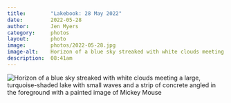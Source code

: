 ```yaml
---
title:        "Lakebook: 28 May 2022"
date:         2022-05-28
author:       Jen Myers
category:     photos
layout:       photo
image:        photos/2022-05-28.jpg
image-alt:    Horizon of a blue sky streaked with white clouds meeting a large, turquoise-shaded lake with small waves and a strip of concrete angled in the foreground with a painted image of Mickey Mouse
description:  08:41am
---
```


<div><img alt="Horizon of a blue sky streaked with white clouds meeting a large, turquoise-shaded lake with small waves and a strip of concrete angled in the foreground with a painted image of Mickey Mouse" src="{{ site.baseurl }}/images/photos/2022-05-28.jpg" /></div>
